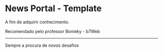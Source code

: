 # News Portal - Template

A fim de adquirir conhecimento. 

Recomendado pelo professor Bonieky - b7Web

---

Sempre a procura de novos desafios

